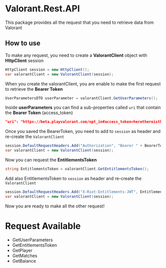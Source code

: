 # Valorant.Rest.API
This package provides all the request that you need to retrieve data from Valorant

## How to use
To make any request, you need to create a **ValorantClient** object with **HttpClient** session

```c#
HttpClient session = new HttpClient();
var valorantClient = new ValorantClient(session);
```

When you create the valorantClient, you are enable to make the first request to retrieve the **Bearer Token**

```c#
UserParametersDTO userParameter = valorantClient.GetUserParameters();
```

Inside **userParameters** you can find a sub-properties called `uri` that contain the **Bearer Token** (access_token)
```json
"uri": "https://beta.playvalorant.com/opt_in#access_token=herethereisthetoken&scope=openid&id_token=herethereistheidtoken&token_type=Bearer&expires_in=3600"
```

Once you saved the BearerToken, you need to add to `session` as header and re-create the `ValorantClient`

```c#
session.DefaultRequestHeaders.Add("Authorization", "Bearer " + BearerToken);
var valorantClient = new ValorantClient(session);
```

Now you can request the **EntitlementsToken**

```c#
string EntitlementsToken = valorantClient.GetEntitlementsToken();
```

Add also EntitlementsToken to `session` as header and re-create the `ValorantClient`
```c#
session.DefaultRequestHeaders.Add("X-Riot-Entitlements-JWT", EntitlementsToken);
var valorantClient = new ValorantClient(session);
```

Now you are ready to make all the other request!

# Request Available
- GetUserParameters
- GetEntitlementsToken
- GetPlayer
- GetMatches
- GetBalance
